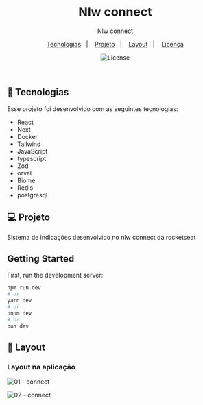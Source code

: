 <h1 align="center"> Nlw connect </h1>

<p align="center">
Nlw connect <br/>
</p>

<p align="center">
  <a href="#-tecnologias">Tecnologias</a>&nbsp;&nbsp;&nbsp;|&nbsp;&nbsp;&nbsp;
  <a href="#-projeto">Projeto</a>&nbsp;&nbsp;&nbsp;|&nbsp;&nbsp;&nbsp;
  <a href="#-layout">Layout</a>&nbsp;&nbsp;&nbsp;|&nbsp;&nbsp;&nbsp;
  <a href="#memo-licença">Licença</a>
</p>

<p align="center">
  <img alt="License" src="https://img.shields.io/static/v1?label=license&message=MIT&color=49AA26&labelColor=000000">
</p>

<br>


## 🚀 Tecnologias

Esse projeto foi desenvolvido com as seguintes tecnologias:

- React 
- Next
- Docker
- Tailwind
- JavaScript
- typescript
- Zod
- orval
- Biome
- Redis
- postgresql

## 💻 Projeto

Sistema de indicações desenvolvido no nlw connect da rocketseat


## Getting Started

First, run the development server:

```bash
npm run dev
# or
yarn dev
# or
pnpm dev
# or
bun dev
```

## 🎨 Layout

<h3>Layout na aplicação </h3>

![01 - connect](https://github.com/user-attachments/assets/fcfbef65-23a7-459e-a54a-4ad0c46a2215)

![02 - connect](https://github.com/user-attachments/assets/6ca66196-a333-401b-9310-d4c6041e5757)
